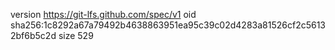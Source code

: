 version https://git-lfs.github.com/spec/v1
oid sha256:1c8292a67a79492b4638863951ea95c39c02d4283a81526cf2c56132bf6b5c2d
size 529
